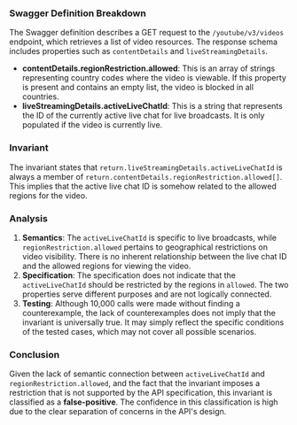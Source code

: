 ### Swagger Definition Breakdown
The Swagger definition describes a GET request to the `/youtube/v3/videos` endpoint, which retrieves a list of video resources. The response schema includes properties such as `contentDetails` and `liveStreamingDetails`. 

- **contentDetails.regionRestriction.allowed**: This is an array of strings representing country codes where the video is viewable. If this property is present and contains an empty list, the video is blocked in all countries.
- **liveStreamingDetails.activeLiveChatId**: This is a string that represents the ID of the currently active live chat for live broadcasts. It is only populated if the video is currently live.

### Invariant
The invariant states that `return.liveStreamingDetails.activeLiveChatId` is always a member of `return.contentDetails.regionRestriction.allowed[]`. This implies that the active live chat ID is somehow related to the allowed regions for the video.

### Analysis
1. **Semantics**: The `activeLiveChatId` is specific to live broadcasts, while `regionRestriction.allowed` pertains to geographical restrictions on video visibility. There is no inherent relationship between the live chat ID and the allowed regions for viewing the video. 
2. **Specification**: The specification does not indicate that the `activeLiveChatId` should be restricted by the regions in `allowed`. The two properties serve different purposes and are not logically connected.
3. **Testing**: Although 10,000 calls were made without finding a counterexample, the lack of counterexamples does not imply that the invariant is universally true. It may simply reflect the specific conditions of the tested cases, which may not cover all possible scenarios.

### Conclusion
Given the lack of semantic connection between `activeLiveChatId` and `regionRestriction.allowed`, and the fact that the invariant imposes a restriction that is not supported by the API specification, this invariant is classified as a **false-positive**. The confidence in this classification is high due to the clear separation of concerns in the API's design.
